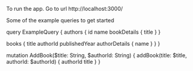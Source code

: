 To run the app. Go to url http://localhost:3000/

Some of the example queries to get started

query ExampleQuery {
  authors {
    id
    name
    bookDetails {
      title
    }
  }

  books {
    title
    authorId
    publishedYear
    authorDetails {
      name
    }
  }
}

mutation AddBook($title: String, $authorId: String) {
  addBook(title: $title, authorId: $authorId) {
    authorId
    title
  }
}
